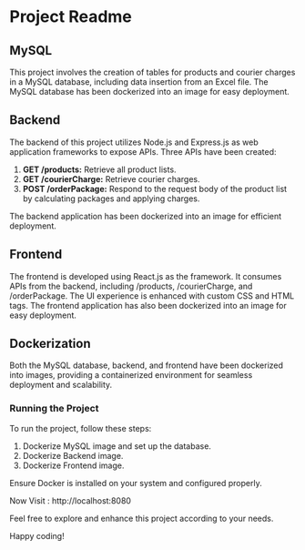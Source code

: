# Project Readme

## MySQL

This project involves the creation of tables for products and courier charges in a MySQL database, including data insertion from an Excel file. The MySQL database has been dockerized into an image for easy deployment.

## Backend

The backend of this project utilizes Node.js and Express.js as web application frameworks to expose APIs. Three APIs have been created:

1. **GET /products:** Retrieve all product lists.
2. **GET /courierCharge:** Retrieve courier charges.
3. **POST /orderPackage:** Respond to the request body of the product list by calculating packages and applying charges.

The backend application has been dockerized into an image for efficient deployment.

## Frontend

The frontend is developed using React.js as the framework. It consumes APIs from the backend, including /products, /courierCharge, and /orderPackage. The UI experience is enhanced with custom CSS and HTML tags. The frontend application has also been dockerized into an image for easy deployment.

## Dockerization

Both the MySQL database, backend, and frontend have been dockerized into images, providing a containerized environment for seamless deployment and scalability.

### Running the Project

To run the project, follow these steps:

1. Dockerize MySQL image and set up the database.
2. Dockerize Backend image.
3. Dockerize Frontend image.

Ensure Docker is installed on your system and configured properly.

Now Visit : http://localhost:8080

Feel free to explore and enhance this project according to your needs.

Happy coding!
